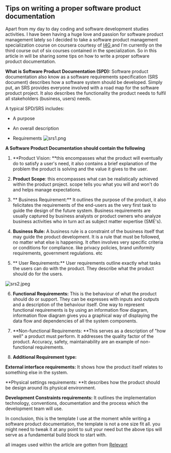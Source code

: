 ## Tips on writing a proper software product documentation

Apart from my day to day coding and software development studies activities. I have been having a huge love and passion for software product management lately so I decided to take a software product management specialization course on coursera courtesy of  [I4G ](https://ingressive.org/) and I'm currently on the third course out of six courses contained in the specialization.
So in this article in will be sharing some tips on how to write a proper software product documentation.

**What is Software Product Documentation (SPD):** Software product documentation also know as a software requirements specification (SRS document) describes how a software system should be developed. Simply put, an SRS provides everyone involved with a road map for the software product project. It also describes the functionality the product needs to fulfil all stakeholders (business, users) needs.

A typical SPD/SRS includes:

- A purpose

- An overall description

- Requirements
![srs1.png](https://cdn.hashnode.com/res/hashnode/image/upload/v1603546666969/f44dj_jmh.png)
 
**A Software Product Documentation should contain the following**


1. **Product Vision: **this encompasses what the product will eventually do to satisfy a user's need, it also contains a brief explanation of the problem the product is solving and the value it gives to the user.
2. **Product Scope**: this encompasses what can be realistically achieved within the product project. scope tells you what you will and won't do and helps manage expectations.

3. ** Business Requirement:** It outlines the purpose of the product, it also felicitates the requirements of the end-users as the very first task to guide the design of the future system. Business requirements are usually captured by business analysts or product owners who analyze business activities who in turn act as subject matter expertise (SME's).
4. **Business Rule:** A business rule is a constraint of the business itself that may guide the product development. It is a rule that must be followed, no matter what else is happening. It often involves very specific criteria or conditions for compliance. like privacy policies, brand uniformity requirements, government regulations. etc

5. ** User Requirements:** User requirements outline exactly what tasks the users can do with the product. They describe what the product should do for the users.

![srs2.jpeg](https://cdn.hashnode.com/res/hashnode/image/upload/v1603549066547/1k-mDgRVy.jpeg)

6. **Functional Requirements:** This is the behaviour of what the product should do or support. They can be expresses with inputs and outputs and a description of the behaviour itself. One way to represent functional requirements is by using an information flow diagram, information flow diagram gives you a graphical way of displaying the data flow and dependencies of all the system components.

7. **Non-functional Requirements: **This serves as a description of "how well" a product must perform. It addresses the quality factor of the product. Accuracy, safety, maintainability are an example of non-functional requirements.

8. **Additional Requirement type:**

**External interface requirements:** It shows how the product itself relates to something else in the system.

**Physical settings requirements: **It describes how the product should be design around its physical environment.

**Development Constraints requirements:** It outlines the implementation technology, conventions, documentation and the process which the development team will use.

In conclusion, this is the template I use at the moment while writing a software product documentation, the template is not a one size fit all. you might need to tweak it at any point to suit your need but the above tips will serve as a fundamental build block to start with.

all images used within the article are gotten from  [Relevant](https://relevant.software) 
